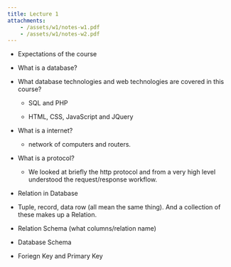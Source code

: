 ```yaml
---
title: Lecture 1
attachments:
    - /assets/w1/notes-w1.pdf
    - /assets/w1/notes-w2.pdf
---
```


 * Expectations of the course 

 * What is a database? 

 * What database technologies and web technologies are covered in this course? 

    * SQL and PHP

    * HTML, CSS, JavaScript and JQuery

 * What is a  internet?

    * network of computers and routers.

 * What is a protocol?

    * We looked at briefly the http protocol and from a very high level understood the request/response  workflow.

 * Relation in Database

 * Tuple, record, data row (all mean the same thing). And a collection of these makes up a Relation. 

 * Relation Schema (what columns/relation name) 

 * Database Schema

 * Foriegn Key and Primary Key

